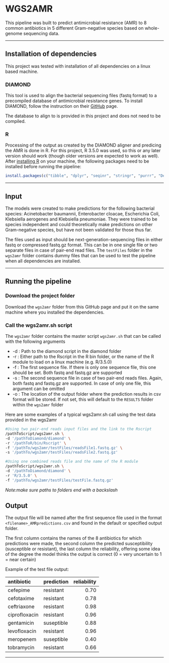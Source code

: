 # WGS2AMR
This pipeline was built to predict antimicrobial resistance (AMR) to 8 common antibiotics in 5 different Gram-negative species based on whole-genome sequencing data.

___

## Installation of dependencies
This project was tested with installation of all dependencies on a linux based machine.

### DIAMOND
This tool is used to align the bacterial sequencing files (fastq format) to a precompiled database of antimicrobial resistance genes. To install DIAMOND, follow the instruction on their [GitHub](https://github.com/bbuchfink/diamond) page. 

The database to align to is provided in this project and does not need to be compiled.

### R
Processing of the output as created by the DIAMOND aligner and predicing the AMR is done in R. For this project, R 3.5.0 was used, so this or any later version should work (though older versions are expected to work as well). After [installing R](https://www.r-project.org/) on your machine, the following packages need to be installed before running the pipeline:
```R
install.packages(c("tibble", "dplyr", "seqinr", "stringr", "purrr", "DescTools", "xgboost"))
```
___

## Input
The models were created to make predictions for the following bacterial species: Acinetobacter baumannii, Enterobacter cloacae, Escherichia Coli, Klebsiella aerogenes and Klebsiella pneumoniae. They were trained to be species independent and could theoretically make predictions on other Gram-negative species, but have not been validated for those thus far.

The files used as input should be next-generation-sequencing files in either fastq or compressed fastq.gz format. This can be in one single file or two separate files in case of pair-end read files. The `testFiles` folder in the `wgs2amr` folder contains dummy files that can be used to test the pipeline when all dependencies are installed.

___

## Running the pipeline
### Download the project folder
Download the `wgs2amr` folder from this GitHub page and put it on the same machine where you installed the dependencies.

### Call the wgs2amr.sh script
The `wgs2amr` folder contains the master script `wgs2amr.sh` that can be called with the following arguments

* -d : Path to the diamond script in the diamond folder
* -r : Either path to the Rscript in the R bin folder, or the name of the R module to load on a linux machine (e.g. R/3.5.0)
* -f : The first sequence file. If there is only one sequence file, this one should be set. Both fastq and fastq.gz are supported
* -s : The second sequence file in case of two pair-end reads files. Again, both fastq and fastq.gz are supported. In case of only one file, this argument can be omitted
* -o : The location of the output folder where the prediction results in csv format will be stored. If not set, this will default to the `RESULTS` folder within the `wgs2amr` folder

Here are some examples of a typical wgs2amr.sh call using the test data provided in the wgs2amr 
```Bash
#Using two pair-end reads input files and the link to the Rscript
/pathToScript/wgs2amr.sh \
-d '/pathToDiamond/diamond' \
-r '/pathToR/bin/Rscript' \
-f '/pathTo/wgs2amr/testFiles/readsFile1.fastq.gz' \
-s '/pathTo/wgs2amr/testFiles/readsFile2.fastq.gz'
```
```Bash
#Using one combined reads file and the name of the R module
/pathToScript/wgs2amr.sh \
-d '/pathToDiamond/diamond' \
-r 'R/3.5.0' \
-f '/pathTo/wgs2amr/testFiles/testFile.fastq.gz'
```
*Note:make sure paths to folders end with a backslash*

## Output
The output file will be named after the first sequence file used in the format `<filename>_AMRpredictions.csv` and found in the default or specified output folder.

The first column contains the names of the 8 antibiotics for which predictions were made, the second column the predicted susceptibility (susceptible or resistant), the last column the reliability, offering some idea of the degree the model thinks the output is correct (0 = very uncertain to 1 = near certain)

Example of the test file output:

|antibiotic    |prediction | reliability|
|:-------------|:----------|-----------:|
|cefepime      |resistant  |        0.70|
|cefotaxime    |resistant  |        0.78|
|ceftriaxone   |resistant  |        0.98|
|ciprofloxacin |resistant  |        0.96|
|gentamicin    |suseptible |        0.88|
|levofloxacin  |resistant  |        0.96|
|meropenem     |suseptible |        0.40|
|tobramycin    |resistant  |        0.66|
___
